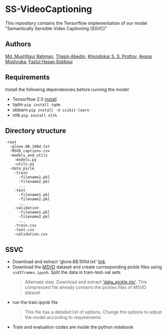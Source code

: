 # SS-VideoCaptioning
This repository contains the Tensorflow implementation of our model "Semantically Sensible Video Captioning (SSVC)" 

## Authors
  [Md. Mushfiqur Rahman](https://github.com/mushfiqur11), [Thasin Abedin](), [Khondokar S. S. Prottoy](), [Ayana Moshruba](), [Fazlul Hasan Siddiqui](http://portfolio.duetbd.org/resume/siddiqui/)

## Requirements
Install the following dependencies before running the model
  - Tensorflow 2.0 [install](https://www.tensorflow.org/install)
  - tqdm `pip install tqdm`
  - sklearn `pip install -U scikit-learn`
  - nltk `pip install nltk`

## Directory structure
```
-root
  -glove.6B.100d.txt
  -MSVD_captions.csv
  -models_and_utils
    -models.py
    -utils.py
  -data_picle
    -train
      -filename1.pkl
      -filename2.pkl
      ...
    -test
      -filename1.pkl
      -filename2.pkl
      ...
    -validation
      -filename1.pkl
      -filename2.pkl
      ...
    -train.csv
    -test.csv
    -validation.csv
```

## SSVC
  - Download and extract 'glove.6B.100d.txt' [link](https://nlp.stanford.edu/projects/glove/)
  - Download the [MSVD](https://www.microsoft.com/en-us/download/details.aspx?id=52422&from=https%3A%2F%2Fresearch.microsoft.com%2Fen-us%2Fdownloads%2F38cf15fd-b8df-477e-a4e4-a4680caa75af%2F) dataset and create corresponding pickle files using `vid2frames.ipynb`. Split the data in train-test-val sets.
    > Alternate step: Download and extract ['data_pickle.zip'](https://drive.google.com/file/d/1Srqr1-J8psWae12dyMxsV4pDSNOi41UF/view?usp=sharing). This compressed file already contains the pickles files of MSVD dataset
  - run the train.ipynb file
    > This file has a detailed list of options. Change the options to adjust the model according to requirements
  - Train and evaluation codes are inside the python notebook

